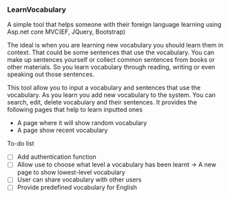 ### LearnVocabulary
A simple tool that helps someone with their foreign language learning using Asp.net core MVC(EF, JQuery, Bootstrap)

The ideal is when you are learning new vocabulary you should learn them in context. That could be some sentences that use the vocabulary.
You can make up sentences yourself or collect common sentences from books or other materials. So you learn vocabulary through reading, writing or even speaking out those sentences.

This tool allow you to input a vocabulary and sentences that use the vocabulary. As you learn you add new vocabulary to the system. You can search, edit, delete vocabulary and their sentences.
It provides the following pages that help to learn inputted ones
 - A page where it will show random vocabulary
 - A page show recent vocabulary
 
 
 To-do list
 - [ ] Add authentication function
 - [ ] Allow use to choose what level a vocabulary has been learnt -> A new page to show lowest-level vocabulary
 - [ ] User can share vocabulary with other users
 - [ ] Provide predefined vocabulary for English
